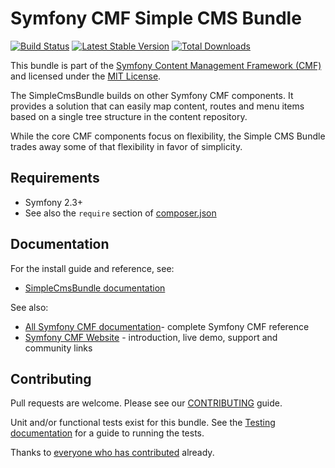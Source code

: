 # Symfony CMF Simple CMS Bundle

[![Build Status](https://secure.travis-ci.org/symfony-cmf/SimpleCmsBundle.png?branch=1.1)](http://travis-ci.org/symfony-cmf/SimpleCmsBundle)
[![Latest Stable Version](https://poser.pugx.org/symfony-cmf/simple-cms-bundle/version.png)](https://packagist.org/packages/symfony-cmf/simple-cms-bundle)
[![Total Downloads](https://poser.pugx.org/symfony-cmf/simple-cms-bundle/d/total.png)](https://packagist.org/packages/symfony-cmf/simple-cms-bundle)

This bundle is part of the [Symfony Content Management Framework (CMF)](http://cmf.symfony.com/)
and licensed under the [MIT License](LICENSE).

The SimpleCmsBundle builds on other Symfony CMF components. It provides a
solution that can easily map content, routes and menu items based on a single
tree structure in the content repository.

While the core CMF components focus on flexibility, the Simple CMS Bundle
trades away some of that flexibility in favor of simplicity.


## Requirements

* Symfony 2.3+
* See also the `require` section of [composer.json](composer.json)


## Documentation

For the install guide and reference, see:

* [SimpleCmsBundle documentation](http://symfony.com/doc/master/cmf/bundles/simple_cms/)

See also:

* [All Symfony CMF documentation](http://symfony.com/doc/master/cmf/index.html)- complete Symfony CMF reference
* [Symfony CMF Website](http://cmf.symfony.com/) - introduction, live demo, support and community links


## Contributing

Pull requests are welcome. Please see our
[CONTRIBUTING](https://github.com/symfony-cmf/SimpleCmsBundle/blob/master/CONTRIBUTING.md)
guide.

Unit and/or functional tests exist for this bundle. See the
[Testing documentation](http://symfony.com/doc/master/cmf/components/testing.html)
for a guide to running the tests.

Thanks to
[everyone who has contributed](https://github.com/symfony-cmf/SimpleCmsBundle/contributors) already.

